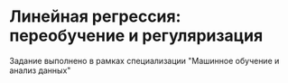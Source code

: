# Линейная регрессия: переобучение и регуляризация

Задание выполнено в рамках специализации "Машинное обучение и анализ данных"
